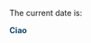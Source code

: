 The current date is: <span id="demo"><script>
var d = new Date();
document.getElementById("demo").innerHTML = d.toDateString();
</script></span>
<span>

<font color="#124667"><b>Ciao</b></font>
